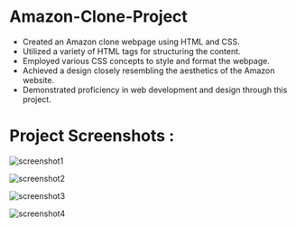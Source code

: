 # Amazon-Clone-Project 
- Created an Amazon clone webpage using HTML and CSS.
- Utilized a variety of HTML tags for structuring the content.
- Employed various CSS concepts to style and format the webpage.
- Achieved a design closely resembling the aesthetics of the Amazon website.
- Demonstrated proficiency in web development and design through this project.

# Project Screenshots :


![screenshot1](https://github.com/saptarshi1211mondal/Amazon-Clone-Project/assets/70250497/df171605-5f67-4f4d-83b9-4dcd93f79191)

![screenshot2](https://github.com/saptarshi1211mondal/Amazon-Clone-Project/assets/70250497/c9cad1b8-227f-4575-aad9-b34a67a05c1c)

![screenshot3](https://github.com/saptarshi1211mondal/Amazon-Clone-Project/assets/70250497/8ce9bbef-a38f-4ef4-9d6e-7a83c44c3be4)

![screenshot4](https://github.com/saptarshi1211mondal/Amazon-Clone-Project/assets/70250497/91d8272d-4b7f-4320-b51f-6ab22d625992)
